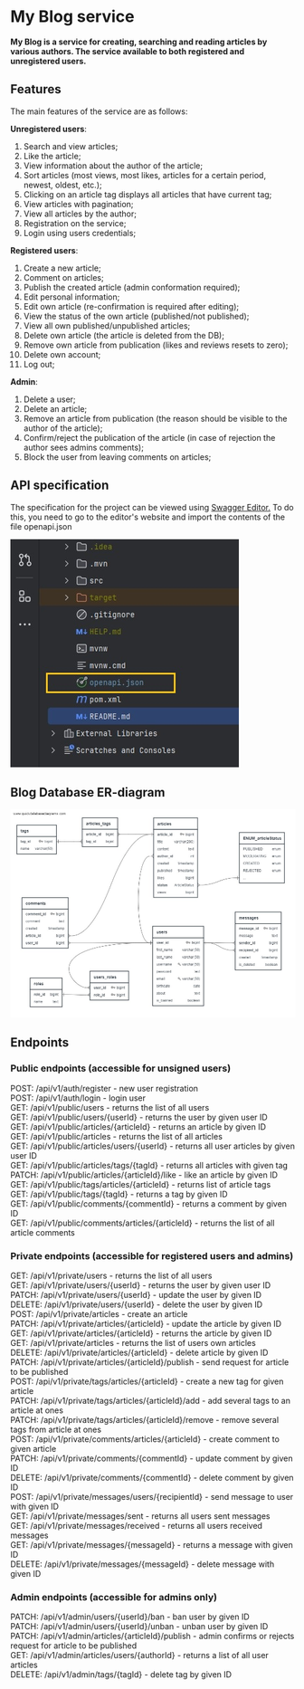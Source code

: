 # My Blog service

**My Blog is a service for creating, searching and reading articles by various authors. 
The service available to both registered and unregistered users.**

## Features

The main features of the service are as follows:

**Unregistered users**:

1. Search and view articles;
2. Like the article;
3. View information about the author of the article;
4. Sort articles (most views, most likes, articles for a certain period, newest, oldest, etc.);
5. Clicking on an article tag displays all articles that have current tag;
6. View articles with pagination;
7. View all articles by the author;
8. Registration on the service;
9. Login using users credentials;

**Registered users**:

1. Create a new article;
2. Comment on articles;
3. Publish the created article (admin conformation required);
4. Edit personal information;
5. Edit own article (re-confirmation is required after editing);
6. View the status of the own article (published/not published);
7. View all own published/unpublished articles;
8. Delete own article (the article is deleted from the DB);
9. Remove own article from publication (likes and reviews resets to zero);
10. Delete own account;
11. Log out;

**Admin**:

1. Delete a user;
2. Delete an article;
3. Remove an article from publication (the reason should be visible to the author of the article);
4. Confirm/reject the publication of the article (in case of rejection the author sees admins comments);
5. Block the user from leaving comments on articles; 

## API specification

The specification for the project can be viewed using [Swagger Editor.](https://editor.swagger.io/)
To do this, you need to go to the editor's website and import the contents of the file openapi.json


![IDEA-fragment](mainApp/src/main/resources/static/images/openapi.jpeg)


## Blog Database ER-diagram

![er-diagram](mainApp/src/main/resources/static/images/erDiagram.jpeg)

## Endpoints

### Public endpoints (accessible for unsigned users)

POST:    /api/v1/auth/register - new user registration <br>
POST:    /api/v1/auth/login - login user <br>
GET:     /api/v1/public/users - returns the list of all users <br>
GET:     /api/v1/public/users/{userId} - returns the user by given user ID <br>
GET:     /api/v1/public/articles/{articleId} - returns an article by given ID <br>
GET:     /api/v1/public/articles - returns the list of all articles <br>
GET:     /api/v1/public/articles/users/{userId} - returns all user articles by given user ID <br>
GET:     /api/v1/public/articles/tags/{tagId} - returns all articles with given tag <br>
PATCH:   /api/v1/public/articles/{articleId}/like - like an article by given ID <br>
GET:     /api/v1/public/tags/articles/{articleId} - returns list of article tags <br>
GET:     /api/v1/public/tags/{tagId} - returns a tag by given ID <br>
GET:     /api/v1/public/comments/{commentId} - returns a comment by given ID <br>
GET:     /api/v1/public/comments/articles/{articleId} - returns the list of all article comments <br>

### Private endpoints (accessible for registered users and admins)

GET:     /api/v1/private/users - returns the list of all users <br>
GET:     /api/v1/private/users/{userId} - returns the user by given user ID <br>
PATCH:   /api/v1/private/users/{userId} - update the user by given ID <br>
DELETE:  /api/v1/private/users/{userId} - delete the user by given ID <br>
POST:    /api/v1/private/articles - create an article <br>
PATCH:   /api/v1/private/articles/{articleId} - update the article by given ID <br>
GET:     /api/v1/private/articles/{articleId} - returns the article by given ID <br>
GET:     /api/v1/private/articles - returns the list of users own articles <br>
DELETE:  /api/v1/private/articles/{articleId} - delete article by given ID <br>
PATCH:   /api/v1/private/articles/{articleId}/publish - send request for article to be published <br>
POST:    /api/v1/private/tags/articles/{articleId} - create a new tag for given article <br>
PATCH:   /api/v1/private/tags/articles/{articleId}/add - add several tags to an article at ones <br>
PATCH:   /api/v1/private/tags/articles/{articleId}/remove - remove several tags from article at ones <br>
POST:    /api/v1/private/comments/articles/{articleId} - create comment to given article <br>
PATCH:   /api/v1/private/comments/{commentId} - update comment by given ID <br>
DELETE:  /api/v1/private/comments/{commentId} - delete comment by given ID <br>
POST:    /api/v1/private/messages/users/{recipientId} - send message to user with given ID <br>
GET:     /api/v1/private/messages/sent - returns all users sent messages <br>
GET:     /api/v1/private/messages/received - returns all users received messages <br>
GET:     /api/v1/private/messages/{messageId} - returns a message with given ID <br>
DELETE:  /api/v1/private/messages/{messageId} - delete message with given ID <br>

### Admin endpoints (accessible for admins only)

PATCH:   /api/v1/admin/users/{userId}/ban - ban user by given ID <br>
PATCH:   /api/v1/admin/users/{userId}/unban - unban user by given ID <br>
PATCH:   /api/v1/admin/articles/{articleId}/publish - admin confirms or rejects request for article to be published <br>
GET:     /api/v1/admin/articles/users/{authorId} - returns a list of all user articles <br>
DELETE:  /api/v1/admin/tags/{tagId} - delete tag by given ID <br>



